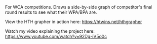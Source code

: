 For WCA competitions. Draws a side-by-side graph of competitor's final round results to see what their WPA/BPA are.

View the HTH grapher in action here: https://htwins.net/hthgrapher

Watch my video explaining the project here: https://www.youtube.com/watch?v=92Dg-iV5o0c
